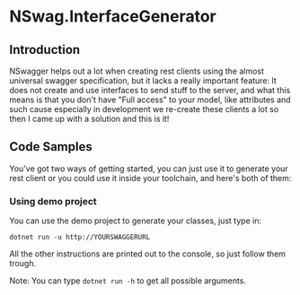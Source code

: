 # NSwag.InterfaceGenerator

## Introduction

NSwagger helps out a lot when creating rest clients using the almost universal swagger specification, but it lacks a really important feature: It does not create and use interfaces to send stuff to the server, and what this means is that you don't have "Full access" to your model, like attributes and such cause especially in development we re-create these clients a lot so then I came up with a solution and this is it!

## Code Samples

You've got two ways of getting started, you can just use it to generate your rest client or you could use it inside your toolchain, and here's both of them:

### Using demo project
You can use the demo project to generate your classes, just type in:

```
dotnet run -u http://YOURSWAGGERURL
```

All the other instructions are printed out to the console, so just follow them trough.

Note: You can type ``` dotnet run -h ``` to get all possible arguments.
